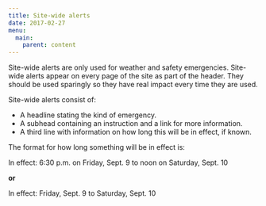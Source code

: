 ```yaml
---
title: Site-wide alerts
date: 2017-02-27
menu:
  main:
    parent: content
---
```

Site-wide alerts are only used for weather and safety emergencies. Site-wide alerts appear on every page of the site as part of the header. They should be used sparingly so they have real impact every time they are used.

Site-wide alerts consist of:

 * A headline stating the kind of emergency.
 * A subhead containing an instruction and a link for more information.
 * A third line with information on how long this will be in effect, if known.

The format for how long something will be in effect is:

In effect: 6:30 p.m. on Friday, Sept. 9 to noon on Saturday, Sept. 10

**or**

In effect: Friday, Sept. 9 to Saturday, Sept. 10
